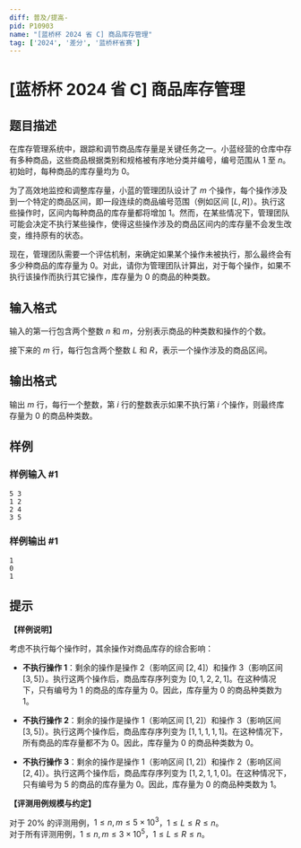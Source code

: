 ```yaml
---
diff: 普及/提高-
pid: P10903
name: "[蓝桥杯 2024 省 C] 商品库存管理"
tag: ['2024', '差分', '蓝桥杯省赛']
---
```

# [蓝桥杯 2024 省 C] 商品库存管理
## 题目描述

在库存管理系统中，跟踪和调节商品库存量是关键任务之一。小蓝经营的仓库中存有多种商品，这些商品根据类别和规格被有序地分类并编号，编号范围从 $1$ 至 $n$。初始时，每种商品的库存量均为 $0$。

为了高效地监控和调整库存量，小蓝的管理团队设计了 $m$ 个操作，每个操作涉及到一个特定的商品区间，即一段连续的商品编号范围（例如区间 $[L, R]$）。执行这些操作时，区间内每种商品的库存量都将增加 $1$。然而，在某些情况下，管理团队可能会决定不执行某些操作，使得这些操作涉及的商品区间内的库存量不会发生改变，维持原有的状态。

现在，管理团队需要一个评估机制，来确定如果某个操作未被执行，那么最终会有多少种商品的库存量为 $0$。对此，请你为管理团队计算出，对于每个操作，如果不执行该操作而执行其它操作，库存量为 $0$ 的商品的种类数。
## 输入格式

输入的第一行包含两个整数 $n$ 和 $m$，分别表示商品的种类数和操作的个数。

接下来的 $m$ 行，每行包含两个整数 $L$ 和 $R$，表示一个操作涉及的商品区间。
## 输出格式

输出 $m$ 行，每行一个整数，第 $i$ 行的整数表示如果不执行第 $i$ 个操作，则最终库存量为 $0$ 的商品种类数。
## 样例

### 样例输入 #1
```
5 3
1 2
2 4
3 5
```
### 样例输出 #1
```
1
0
1
```
## 提示

**【样例说明】**

考虑不执行每个操作时，其余操作对商品库存的综合影响：

- **不执行操作 $1$**：剩余的操作是操作 $2$（影响区间 $[2, 4]$）和操作 $3$（影响区间 $[3, 5]$）。执行这两个操作后，商品库存序列变为 $[0, 1, 2, 2, 1]$。在这种情况下，只有编号为 $1$ 的商品的库存量为 $0$。因此，库存量为 $0$ 的商品种类数为 $1$。

- **不执行操作 $2$**：剩余的操作是操作 $1$（影响区间 $[1, 2]$）和操作 $3$（影响区间 $[3, 5]$）。执行这两个操作后，商品库存序列变为 $[1, 1, 1, 1, 1]$。在这种情况下，所有商品的库存量都不为 $0$。因此，库存量为 $0$ 的商品种类数为 $0$。

- **不执行操作 $3$**：剩余的操作是操作 $1$（影响区间 $[1, 2]$）和操作 $2$（影响区间 $[2, 4]$）。执行这两个操作后，商品库存序列变为 $[1, 2, 1, 1, 0]$。在这种情况下，只有编号为 $5$ 的商品的库存量为 $0$。因此，库存量为 $0$ 的商品种类数为 $1$。

**【评测用例规模与约定】**

对于 $20\%$ 的评测用例，$1 \le n,m \le 5 \times 10^3$，$1\le L \le R \le n$。  
对于所有评测用例，$1 \le n,m \le 3 \times 10^5$，$1 \le L \le R \le n$。
